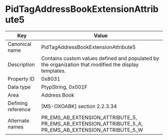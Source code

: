 # PidTagAddressBookExtensionAttribute5

| Key | Value |
|---|---|
| Canonical name | PidTagAddressBookExtensionAttribute5 |
| Description | Contains custom values defined and populated by the organization that modified the display templates. |
| Property ID | 0x8031 |
| Data type | PtypString, 0x001F |
| Area | Address Book |
| Defining reference | [MS-OXOABK] section 2.2.3.34 |
| Alternate names | PR_EMS_AB_EXTENSION_ATTRIBUTE_5, PR_EMS_AB_EXTENSION_ATTRIBUTE_5_A, PR_EMS_AB_EXTENSION_ATTRIBUTE_5_W |
